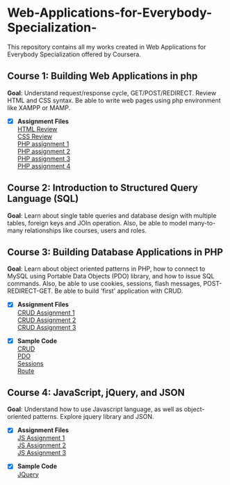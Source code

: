 # Web-Applications-for-Everybody-Specialization-
This repository contains all my works created in Web Applications for Everybody Specialization offered by Coursera.

## Course 1: Building Web Applications in php
**Goal**: Understand request/response cycle, GET/POST/REDIRECT. Review HTML and CSS syntax. Be able to write web pages using php environment like XAMPP or MAMP.

- [x] **Assignment Files**  
[HTML Review](https://github.com/GoodDee/Web-Applications-for-Everybody-Specialization-/blob/main/Week2_HTML_Review.html)  
[CSS Review](https://github.com/GoodDee/Web-Applications-for-Everybody-Specialization-/blob/main/blocks.css)  
[PHP assignment 1](https://github.com/GoodDee/Web-Applications-for-Everybody-Specialization-/tree/main/A5)  
[PHP assignment 2](https://github.com/GoodDee/Web-Applications-for-Everybody-Specialization-/tree/main/A6)  
[PHP assignment 3](https://github.com/GoodDee/Web-Applications-for-Everybody-Specialization-/tree/main/A7)  
[PHP assignment 4](https://github.com/GoodDee/Web-Applications-for-Everybody-Specialization-/tree/main/A8)

## Course 2: Introduction to Structured Query Language (SQL)
**Goal**: Learn about single table queries and database design with multiple tables, foreign keys and JOIn operation. Also, be able to model many-to-many relationships like courses, users and roles.  


## Course 3: Building Database Applications in PHP
**Goal**: Learn about object oriented patterns in PHP, how to connect to MySQL using Portable Data Objects (PDO) library, and how to issue SQL commands. Also, be able to use cookies, sessions, flash messages, POST-REDIRECT-GET. Be able to build 'first' application with CRUD.  

- [x] **Assignment Files**  
[CRUD Assignment 1](https://github.com/GoodDee/Web-Applications-for-Everybody-Specialization-/tree/main/C3A1)  
[CRUD Assignment 2](https://github.com/GoodDee/Web-Applications-for-Everybody-Specialization-/tree/main/C3A2)  
[CRUD Assignment 3](https://github.com/GoodDee/Web-Applications-for-Everybody-Specialization-/tree/main/C3A3)  

- [x] **Sample Code**  
[CRUD](https://github.com/GoodDee/Web-Applications-for-Everybody-Specialization-/tree/main/CRUD)    
[PDO](https://github.com/GoodDee/Web-Applications-for-Everybody-Specialization-/tree/main/pdo)  
[Sessions](https://github.com/GoodDee/Web-Applications-for-Everybody-Specialization-/tree/main/sessions)   
[Route](https://github.com/GoodDee/Web-Applications-for-Everybody-Specialization-/tree/main/route)  

## Course 4: JavaScript, jQuery, and JSON
**Goal**: Understand how to use Javascript language, as well as object-oriented patterns. Explore jquery library and JSON.  
- [x] **Assignment Files**  
[JS Assignment 1](https://github.com/GoodDee/Web-Applications-for-Everybody-Specialization-/tree/main/C4A1)  
[JS Assignment 2](https://github.com/GoodDee/Web-Applications-for-Everybody-Specialization-/tree/main/C4A2)  
[JS Assignment 3](https://github.com/GoodDee/Web-Applications-for-Everybody-Specialization-/tree/main/C4A3)  

- [x] **Sample Code**  
[JQuery](https://github.com/GoodDee/Web-Applications-for-Everybody-Specialization-/tree/main/jquery)  
